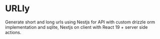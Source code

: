 # URLly

Generate short and long urls using Nestjs for API with custom drizzle orm implementation and sqlite, Nextjs on client with React 19 + server side actions.